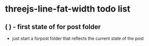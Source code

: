 # threejs-line-fat-width todo list


## ( ) - first state of for post folder
* just start a forpost folder that reflects the current state of the post